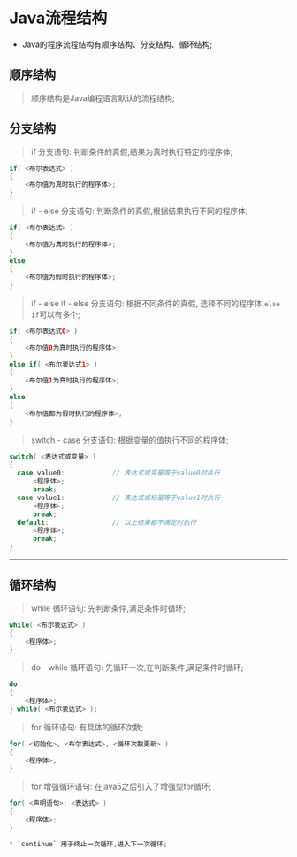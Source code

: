 # Java流程结构

[//]: # (__author__ = "Wenger Binning")

* Java的程序流程结构有顺序结构、分支结构、循环结构;

## 顺序结构

> 顺序结构是Java编程语言默认的流程结构;

## 分支结构

> if 分支语句: 判断条件的真假,结果为真时执行特定的程序体;

  ```Java
  if( <布尔表达式> )
  {
      <布尔值为真时执行的程序体>;
  }
  ```

> if - else 分支语句: 判断条件的真假,根据结果执行不同的程序体;

  ```Java
  if( <布尔表达式> )
  {
      <布尔值为真时执行的程序体>;
  }
  else
  {
      <布尔值为假时执行的程序体>;
  }
  ```

> if - else if - else 分支语句: 根据不同条件的真假, 选择不同的程序体,`else if`可以有多个;

  ```Java
  if( <布尔表达式0> )
  {
      <布尔值0为真时执行的程序体>;
  }
  else if( <布尔表达式1> )
  {
      <布尔值1为真时执行的程序体>;
  }
  else
  {
      <布尔值都为假时执行的程序体>;
  }
  ```

> switch - case 分支语句: 根据变量的值执行不同的程序体;

  ```Java
  switch( <表达式或变量> )
  {
    case value0:            // 表达式或变量等于value0时执行
        <程序体>;
        break;
    case value1:            // 表达式或标量等于value1时执行
        <程序体>;
        break;
    default:                // 以上结果都不满足时执行
        <程序体>;
        break;
  }
  ```

---

## 循环结构

> while 循环语句: 先判断条件,满足条件时循环;

  ```Java
  while( <布尔表达式> )
  {
      <程序体>;
  }
  ```

> do - while 循环语句: 先循环一次,在判断条件,满足条件时循环;

  ```Java
  do
  {
      <程序体>;
  } while( <布尔表达式> );
  ```

> for 循环语句: 有具体的循环次数;

  ```Java
  for( <初始化>, <布尔表达式>, <循环次数更新> )
  {
      <程序体>;
  }
  ```

> for 增强循环语句: 在java5之后引入了增强型for循环;

  ```Java
  for( <声明语句>: <表达式> )
  {
      <程序体>;
  }

* `continue` 用于终止一次循环,进入下一次循环;
